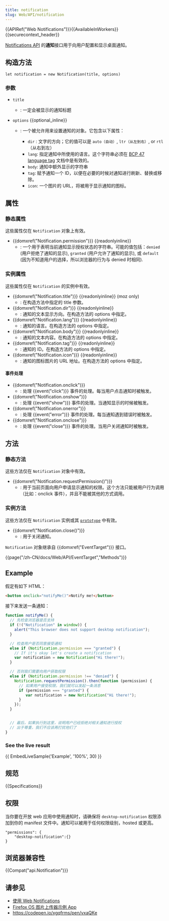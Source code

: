 ```yaml
---
title: notification
slug: Web/API/notification
---
```

{{APIRef("Web Notifications")}}{{AvailableInWorkers}}{{securecontext_header}}

[Notifications API](/zh-CN/docs/Web/API/Notifications_API) 的**通知**接口用于向用户配置和显示桌面通知。

## 构造方法

```
let notification = new Notification(title, options)
```

### 参数

- `title`
  - : 一定会被显示的通知标题
- `options` {{optional_inline}}

  - : 一个被允许用来设置通知的对象。它包含以下属性：

    - `dir` : 文字的方向；它的值可以是 `auto（自动）`, `ltr（从左到右）`, or `rtl`（从右到左）
    - `lang`: 指定通知中所使用的语言。这个字符串必须在 [BCP 47 language tag](http://tools.ietf.org/html/bcp47) 文档中是有效的。
    - `body`: 通知中额外显示的字符串
    - `tag`: 赋予通知一个 ID，以便在必要的时候对通知进行刷新、替换或移除。
    - `icon`: 一个图片的 URL，将被用于显示通知的图标。

## 属性

### 静态属性

这些属性仅在 `Notification` 对象上有效。

- {{domxref("Notification.permission")}} {{readonlyinline}}
  - : 一个用于表明当前通知显示授权状态的字符串。可能的值包括：`denied` (用户拒绝了通知的显示), `granted` (用户允许了通知的显示), 或 `default` (因为不知道用户的选择，所以浏览器的行为与 denied 时相同).

### 实例属性

这些属性仅在 `Notification` 的实例中有效。

- {{domxref("Notification.title")}} {{readonlyinline}} (moz only)
  - : 在构造方法中指定的 title 参数。
- {{domxref("Notification.dir")}} {{readonlyinline}}
  - : 通知的文本显示方向。在构造方法的 options 中指定。
- {{domxref("Notification.lang")}} {{readonlyinline}}
  - : 通知的语言。在构造方法的 options 中指定。
- {{domxref("Notification.body")}} {{readonlyinline}}
  - : 通知的文本内容。在构造方法的 options 中指定。
- {{domxref("Notification.tag")}} {{readonlyinline}}
  - : 通知的 ID。在构造方法的 options 中指定。
- {{domxref("Notification.icon")}} {{readonlyinline}}
  - : 通知的图标图片的 URL 地址。在构造方法的 options 中指定。

#### 事件处理

- {{domxref("Notification.onclick")}}
  - : 处理 {{event("click")}} 事件的处理。每当用户点击通知时被触发。
- {{domxref("Notification.onshow")}}
  - : 处理 {{event("show")}} 事件的处理。当通知显示的时候被触发。
- {{domxref("Notification.onerror")}}
  - : 处理 {{event("error")}} 事件的处理。每当通知遇到错误时被触发。
- {{domxref("Notification.onclose")}}
  - : 处理 {{event("close")}} 事件的处理。当用户关闭通知时被触发。

## 方法

### 静态方法

这些方法仅在 `Notification` 对象中有效。

- {{domxref("Notification.requestPermission()")}}
  - : 用于当前页面向用户申请显示通知的权限。这个方法只能被用户行为调用（比如：onclick 事件），并且不能被其他的方式调用。

### 实例方法

这些方法仅在 `Notification` 实例或其 [`prototype`](/zh-CN/docs/Web/JavaScript/Guide/Inheritance_and_the_prototype_chain) 中有效。

- {{domxref("Notification.close()")}}
  - : 用于关闭通知。

`Notification` 对象继承自 {{domxref("EventTarget")}} 接口。

{{page("/zh-CN/docs/Web/API/EventTarget","Methods")}}

## Example

假定有如下 HTML：

```html
<button onclick="notifyMe()">Notify me!</button>
```

接下来发送一条通知：

```js
function notifyMe() {
  // 先检查浏览器是否支持
  if (!("Notification" in window)) {
    alert("This browser does not support desktop notification");
  }

  // 检查用户是否同意接受通知
  else if (Notification.permission === "granted") {
    // If it's okay let's create a notification
    var notification = new Notification("Hi there!");
  }

  // 否则我们需要向用户获取权限
  else if (Notification.permission !== "denied") {
    Notification.requestPermission().then(function (permission) {
      // 如果用户接受权限，我们就可以发起一条消息
      if (permission === "granted") {
         var notification = new Notification("Hi there!");
      }
    });
  }


  // 最后，如果执行到这里，说明用户已经拒绝对相关通知进行授权
  // 出于尊重，我们不应该再打扰他们了
}
```

### See the live result

{{ EmbedLiveSample('Example', '100%', 30) }}

## 规范

{{Specifications}}

## 权限

当你要在开放 web 应用中使用通知时，请确保将 `desktop-notification` 权限添加到你的 manifest 文件中。通知可以被用于任何权限级别，hosted 或更高。

```
"permissions": {
    "desktop-notification":{}
}
```

## 浏览器兼容性

{{Compat("api.Notification")}}

## 请参见

- [使用 Web Notifications](/zh-CN/docs/Web/API/notification/Using_Web_Notifications)
- [Firefox OS 图片上传器示例 App](https://github.com/soapdog/firefoxos-sample-app-image-uploader)
- <https://codepen.io/xgqfrms/pen/vxaQKe>
